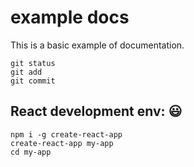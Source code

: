 # example docs

This is a basic example of documentation.

```
git status
git add
git commit

```
## React development env: :smiley:

```
npm i -g create-react-app
create-react-app my-app
cd my-app
```
